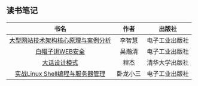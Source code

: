 ## 读书笔记

| 书名  | 作者  | 出版社  |
|:-------------:|:-------------:|:-----:|
|[大型网站技术架构核心原理与案例分析](book/大型网站技术架构核心原理与案例分析.md)|李智慧|电子工业出版社|
|[白帽子讲WEB安全](book/白帽子讲WEB安全.md)|吴瀚清|电子工业出版社|
|[大话设计模式](book/大话设计模式.md)|程杰|清华大学出版社|
|[实战Linux Shell编程与服务器管理](book/实战LinuxShell编程与服务器管理.md)|卧龙小三|电子工业出版社|
